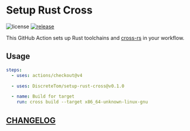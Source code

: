 # Setup Rust Cross

![license](https://img.shields.io/github/license/DiscreteTom/setup-rust-cross?style=flat-square)
[![release](https://img.shields.io/github/v/release/DiscreteTom/setup-rust-cross?style=flat-square)](https://github.com/DiscreteTom/setup-rust-cross/releases/latest)

This GitHub Action sets up Rust toolchains and [cross-rs](https://github.com/cross-rs/cross) in your workflow.

## Usage

```yaml
steps:
  - uses: actions/checkout@v4

  - uses: DiscreteTom/setup-rust-cross@v0.1.0

  - name: Build for target
    run: cross build --target x86_64-unknown-linux-gnu
```

## [CHANGELOG](./CHANGELOG.md)
